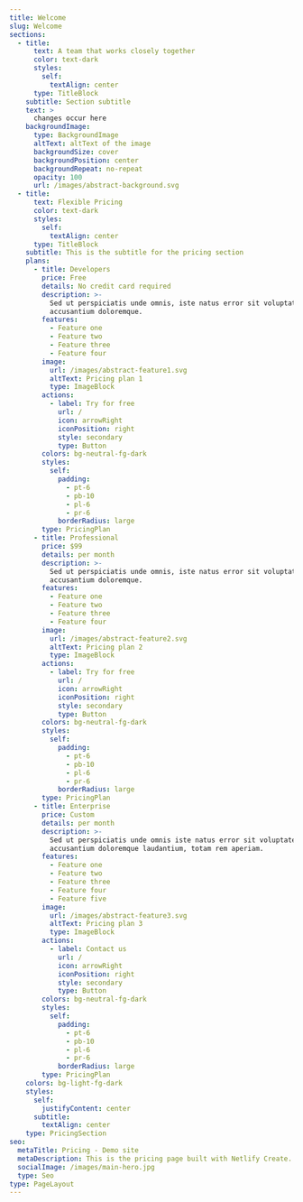 ```yaml
---
title: Welcome
slug: Welcome
sections:
  - title:
      text: A team that works closely together
      color: text-dark
      styles:
        self:
          textAlign: center
      type: TitleBlock
    subtitle: Section subtitle
    text: >
      changes occur here
    backgroundImage:
      type: BackgroundImage
      altText: altText of the image
      backgroundSize: cover
      backgroundPosition: center
      backgroundRepeat: no-repeat
      opacity: 100
      url: /images/abstract-background.svg
  - title:
      text: Flexible Pricing
      color: text-dark
      styles:
        self:
          textAlign: center
      type: TitleBlock
    subtitle: This is the subtitle for the pricing section
    plans:
      - title: Developers
        price: Free
        details: No credit card required
        description: >-
          Sed ut perspiciatis unde omnis, iste natus error sit voluptatem
          accusantium doloremque.
        features:
          - Feature one
          - Feature two
          - Feature three
          - Feature four
        image:
          url: /images/abstract-feature1.svg
          altText: Pricing plan 1
          type: ImageBlock
        actions:
          - label: Try for free
            url: /
            icon: arrowRight
            iconPosition: right
            style: secondary
            type: Button
        colors: bg-neutral-fg-dark
        styles:
          self:
            padding:
              - pt-6
              - pb-10
              - pl-6
              - pr-6
            borderRadius: large
        type: PricingPlan
      - title: Professional
        price: $99
        details: per month
        description: >-
          Sed ut perspiciatis unde omnis, iste natus error sit voluptatem
          accusantium doloremque.
        features:
          - Feature one
          - Feature two
          - Feature three
          - Feature four
        image:
          url: /images/abstract-feature2.svg
          altText: Pricing plan 2
          type: ImageBlock
        actions:
          - label: Try for free
            url: /
            icon: arrowRight
            iconPosition: right
            style: secondary
            type: Button
        colors: bg-neutral-fg-dark
        styles:
          self:
            padding:
              - pt-6
              - pb-10
              - pl-6
              - pr-6
            borderRadius: large
        type: PricingPlan
      - title: Enterprise
        price: Custom
        details: per month
        description: >-
          Sed ut perspiciatis unde omnis iste natus error sit voluptatem
          accusantium doloremque laudantium, totam rem aperiam.
        features:
          - Feature one
          - Feature two
          - Feature three
          - Feature four
          - Feature five
        image:
          url: /images/abstract-feature3.svg
          altText: Pricing plan 3
          type: ImageBlock
        actions:
          - label: Contact us
            url: /
            icon: arrowRight
            iconPosition: right
            style: secondary
            type: Button
        colors: bg-neutral-fg-dark
        styles:
          self:
            padding:
              - pt-6
              - pb-10
              - pl-6
              - pr-6
            borderRadius: large
        type: PricingPlan
    colors: bg-light-fg-dark
    styles:
      self:
        justifyContent: center
      subtitle:
        textAlign: center
    type: PricingSection
seo:
  metaTitle: Pricing - Demo site
  metaDescription: This is the pricing page built with Netlify Create.
  socialImage: /images/main-hero.jpg
  type: Seo
type: PageLayout
---
```

